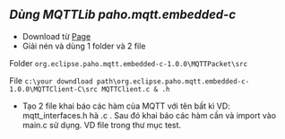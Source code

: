 ***Dùng MQTTLib paho.mqtt.embedded-c***
-----------------

- Download từ [Page](https://www.eclipse.org/paho)
- Giải nén và dùng 1 folder và 2 file

Folder ```org.eclipse.paho.mqtt.embedded-c-1.0.0\MQTTPacket\src``` 

File ```c:\your downdload path\org.eclipse.paho.mqtt.embedded-c-1.0.0\MQTTClient-C\src MQTTClient.c & .h ```

- Tạo 2 file khai báo các hàm của MQTT với tên bất kì VD: mqtt_interfaces.h hà .c . Sau đó khai báo các hàm cần và import vào main.c sử dụng.
VD file trong thư mục test.